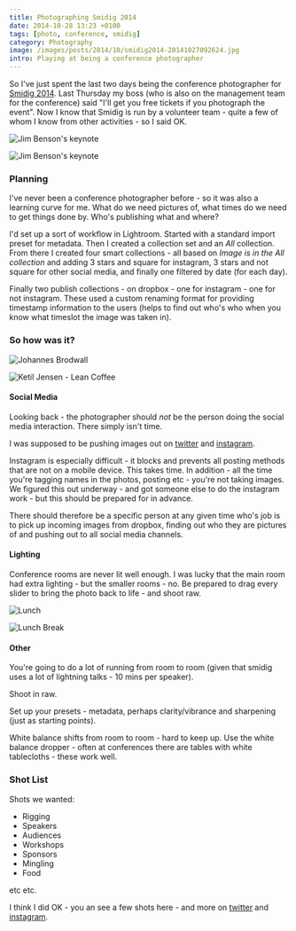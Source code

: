 ```yaml
---
title: Photographing Smidig 2014
date: 2014-10-28 13:23 +0100
tags: [photo, conference, smidig]
category: Photography
image: /images/posts/2014/10/smidig2014-20141027092624.jpg
intro: Playing at being a conference photographer
---
```


So I've just spent the last two days being the conference photographer for [Smidig 2014](http://2014.smidig.no/). Last Thursday
my boss (who is also on the management team for the conference) said "I'll get you free tickets if you photograph the event". Now
I know that Smidig is run by a volunteer team - quite a few of whom I know from other activities - so I said OK.

![Jim Benson's keynote](/images/posts/2014/10/smidig2014-20141027092624.jpg)

![Jim Benson's keynote](/images/posts/2014/10/smidig2014-20141027104625.jpg)

### Planning

I've never been a conference photographer before - so it was also a learning curve for me. What do we need pictures of, what
times do we need to get things done by. Who's publishing what and where?

I'd set up a sort of workflow in Lightroom. Started with a standard import preset for metadata. Then I created a collection
set and an _All_ collection. From there I created four smart collections - all based on _Image is in the All collection_ and adding
3 stars and square for instagram, 3 stars and not square for other social media, and finally one filtered by date (for each day).

Finally two publish collections - on dropbox - one for instagram - one for not instagram. These used a custom renaming format for providing
timestamp information to the users (helps to find out who's who when you know what timeslot the image was taken in).

### So how was it?

![Johannes Brodwall](/images/posts/2014/10/smidig2014-20141027112413.jpg)

![Ketil Jensen - Lean Coffee](/images/posts/2014/10/smidig2014-20141027131540.jpg)

#### Social Media

Looking back - the photographer should _not_ be the person doing the social media interaction. There simply isn't time.

I was supposed to be pushing images out on [twitter](http://twitter.com/smidig) and [instagram](http://instagram.com/smidigkonferansen).

Instagram is especially difficult - it blocks and prevents all posting methods that are not on a mobile device. This takes time. In
addition - all the time you're tagging names in the photos, posting etc - you're not taking images. We figured this out underway - and
got someone else to do the instagram work - but this should be prepared for in advance.

There should therefore be a specific person at any given time who's job is to pick up incoming images from dropbox, finding out who they
are pictures of and pushing out to all social media channels.

#### Lighting

Conference rooms are never lit well enough. I was lucky that the main room had extra lighting - but the smaller rooms - no. Be prepared to drag
every slider to bring the photo back to life - and shoot raw.

![Lunch](/images/posts/2014/10/smidig2014-20141027115455.jpg)

![Lunch Break](/images/posts/2014/10/smidig2014-20141027124914.jpg)

#### Other

You're going to do a lot of running from room to room (given that smidig uses a lot of lightning talks - 10 mins per speaker).

Shoot in raw.

Set up your presets - metadata, perhaps clarity/vibrance and sharpening (just as starting points).

White balance shifts from room to room - hard to keep up. Use the white balance dropper - often at conferences there are tables with white
tablecloths - these work well.

### Shot List

Shots we wanted:

- Rigging
- Speakers
- Audiences
- Workshops
- Sponsors
- Mingling
- Food

etc etc.

I think I did OK - you an see a few shots here - and more on [twitter](http://twitter.com/smidig) and
[instagram](http://instagram.com/smidigkonferansen).
